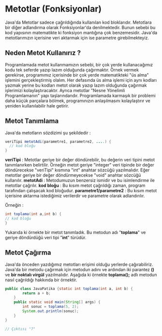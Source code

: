 # Metotlar (Fonksiyonlar)
Java'da Metotlar sadece çağrıldığında kullanılan kod bloklarıdır. Metotlara bir diğer adlandırma olarak Fonksiyonlar'da denilmektedir. Bunun sebebi bu kod yapısının matematikte ki fonksiyon mantığına çok benzemesidir. Java'da metotlarımızın içerisine veri aktarmak için ise parametre girebilmekteyiz.

## Neden Metot Kullanırız ?
Programlamada metot kullanmamızın sebebi, bir çok yerde kullanacağımız kodu tek seferde yazıp lazım olduğunda çağırmaktır. Örnek vermek gerekirse, programımız içerisinde bir çok yerde matematikteki "üs alma" işlemini gerçekleştirmiş olalım. Her defasında üs alma işlemi için aynı kodları yazmak yerine bu kodları metot olarak yazıp lazım olduğunda çağırmak işlerimizi kolaylaştıracaktır. Ayrıca metotlar "Nesne Yönelimli Programlamanın" yapı taşlarındandır. Programlamada karmaşık bir problemi daha küçük parçalara bölmek, programınızın anlaşılmasını kolaylaştırır ve yeniden kullanılabilir hale getirir.

## Metot Tanımlama
Java'da metotların sözdizimi şu şekildedir :
```java
veriTipi metotAdi(parametre1, parametre2, ....) {
  // kod bloğu
}
```
**veriTipi** : Metotlar geriye bir değer döndürebilir, bu değerin veri tipini metot tanımlanırken belirtilir. Örneğin metot geriye "integer" veri tipinde bir değer döndürecekse "veriTipi" kısmına "int" anahtar sözcüğü yazılmalıdır. Eğer metotlar geriye bir değer döndürmeyecekse "void" anahtar sözcüğü kullanılır.
**metotAdi** : Metodumuzun benzersiz ismidir ve bu isimlendirme ile metotlar çağrılır.
**kod bloğu** : Bu kısım metot çağrıldığı zaman, program tarafından çalışacak kod bloğudur.
**parametre1/parametre2** : Bu kısım metot içerisine aktarma istediğimiz verilerdir ve parametre olarak adlandırılır.

Örneğin :
```java
int toplama(int a,int b) {
// kod bloğu
}
```
Yukarıda ki örnekte bir metot tanımladık. Bu metodun adı "**toplama**" ve geriye döndürdüğü veri tipi "**int**" türüdür.

## Metot Çağırma
Java'da önceden yazdığımız metotları erişimi olduğu yerlerde çağırabiliriz. Java'da bir metodu çağırmak için metodun adını ve ardından iki parantez **()** ve **bir noktalı virgül** yazılmalıdır. Aşağıda ki örnekte **toplama();** adlı metodun nasıl çağrıldığı hakkında bir örnektir.
```java
public class JavaPatika {static int toplama(int a, int b) {
        return a + b;
    }
    public static void main(String[] args) {
        int sonuc = toplama(5, 2);
        System.out.println(sonuc);
    }
}

// Çıktısı "7"
```